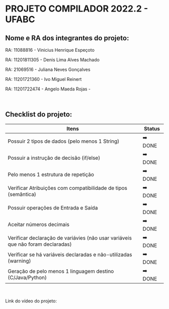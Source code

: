 # PROJETO COMPILADOR 2022.2 - UFABC

## Nome e RA dos integrantes do projeto:

RA: 11088816 - Vinicius Henrique Espeçoto

RA: 11201811305 - Denis Lima Alves Machado

RA: 21069516 - Juliana Neves Gonçalves

RA: 11201721360  - Ivo Miguel Reinert

RA: 11201722474 - Angelo Maeda Rojas          -

</br>

## Checklist do projeto:

Itens                                                                               |     Status        |
-----                                                                               |     ------        |
Possuir 2 tipos de dados (pelo menos 1 String)                                      | :arrow_right: DONE|
Possuir a instrução de decisão (if/else)	                                        | :arrow_right: DONE|
Pelo menos 1 estrutura de repetição	                                                | :arrow_right: DONE|
Verificar Atribuições com compatibilidade de tipos (semântica) 	                    | :arrow_right: DONE|
Possuir operações de Entrada e Saída	                                            | :arrow_right: DONE|
Aceitar números decimais 	                                                        | :arrow_right: DONE|
Verificar declaração de variávies (não usar variáveis que não foram declaradas)	    | :arrow_right: DONE|
Verificar se há variáveis declaradas e não-utilizadas (warning)	                    | :arrow_right: DONE|
Geração de pelo menos 1 linguagem destino (C/Java/Python)                           | :arrow_right: DONE|

</br>

Link do vídeo do projeto:
